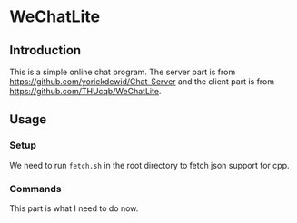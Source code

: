 # WeChatLite

## Introduction
This is a simple online chat program. The server part is from https://github.com/yorickdewid/Chat-Server and the client part is from https://github.com/THUcqb/WeChatLite. 

## Usage
### Setup
We need to run `fetch.sh` in the root directory to fetch json support for cpp.

### Commands
This part is what I need to do now.

